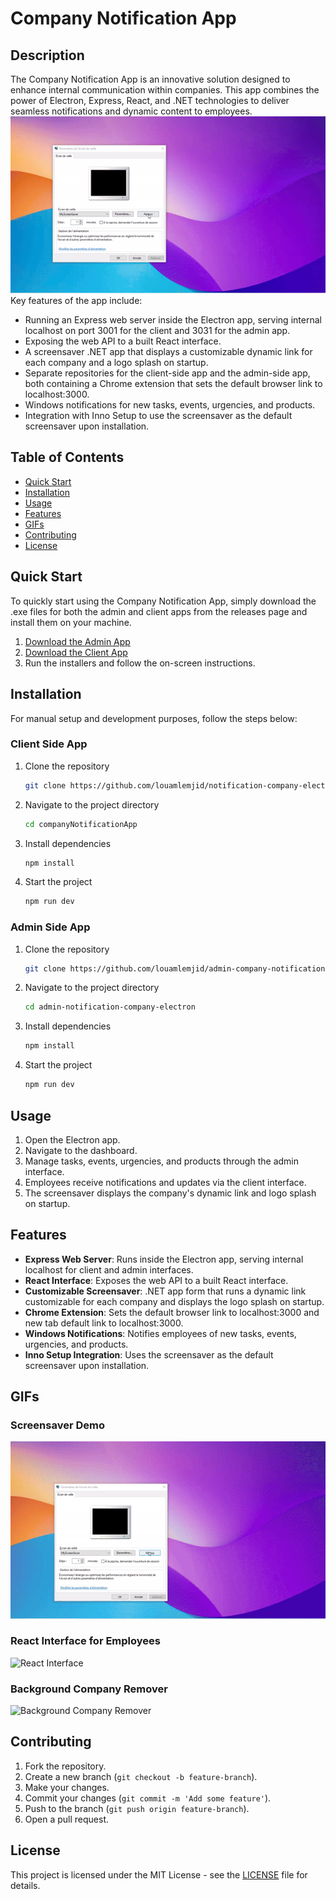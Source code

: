 # Company Notification App

## Description

The Company Notification App is an innovative solution designed to enhance internal communication within companies. This app combines the power of Electron, Express, React, and .NET technologies to deliver seamless notifications and dynamic content to employees.
![React Interface](./gifs/intro.gif)
Key features of the app include:
- Running an Express web server inside the Electron app, serving internal localhost on port 3001 for the client and 3031 for the admin app.
- Exposing the web API to a built React interface.
- A screensaver .NET app that displays a customizable dynamic link for each company and a logo splash on startup.
- Separate repositories for the client-side app and the admin-side app, both containing a Chrome extension that sets the default browser link to localhost:3000.
- Windows notifications for new tasks, events, urgencies, and products.
- Integration with Inno Setup to use the screensaver as the default screensaver upon installation.

## Table of Contents

- [Quick Start](#quick-start)
- [Installation](#installation)
- [Usage](#usage)
- [Features](#features)
- [GIFs](#gifs)
- [Contributing](#contributing)
- [License](#license)

## Quick Start

To quickly start using the Company Notification App, simply download the .exe files for both the admin and client apps from the releases page and install them on your machine.

1. [Download the Admin App](link-to-admin-app-exe)
2. [Download the Client App](https://drive.google.com/file/d/1mUPJfq0jh_d2vMKPdQTqFM0EVlM-A--w/view?usp=drive_link)
3. Run the installers and follow the on-screen instructions.

## Installation

For manual setup and development purposes, follow the steps below:

### Client Side App

1. Clone the repository
    ```bash
    git clone https://github.com/louamlemjid/notification-company-electron.git
    ```
2. Navigate to the project directory
    ```bash
    cd companyNotificationApp
    ```
3. Install dependencies
    ```bash
    npm install
    ```
4. Start the project
    ```bash
    npm run dev
    ```

### Admin Side App

1. Clone the repository
    ```bash
    git clone https://github.com/louamlemjid/admin-company-notification-app.git
    ```
2. Navigate to the project directory
    ```bash
    cd admin-notification-company-electron
    ```
3. Install dependencies
    ```bash
    npm install
    ```
4. Start the project
    ```bash
    npm run dev
    ```

## Usage

1. Open the Electron app.
2. Navigate to the dashboard.
3. Manage tasks, events, urgencies, and products through the admin interface.
4. Employees receive notifications and updates via the client interface.
5. The screensaver displays the company's dynamic link and logo splash on startup.

## Features

- **Express Web Server**: Runs inside the Electron app, serving internal localhost for client and admin interfaces.
- **React Interface**: Exposes the web API to a built React interface.
- **Customizable Screensaver**: .NET app form that runs a dynamic link customizable for each company and displays the logo splash on startup.
- **Chrome Extension**: Sets the default browser link to localhost:3000 and new tab default link to localhost:3000.
- **Windows Notifications**: Notifies employees of new tasks, events, urgencies, and products.
- **Inno Setup Integration**: Uses the screensaver as the default screensaver upon installation.

## GIFs

### Screensaver Demo
![Screensaver Demo](./gifs/screensaver.gif)

### React Interface for Employees
![React Interface](link-to-react-interface-gif)

### Background Company Remover
![Background Company Remover](./gifs/bgrmove.gif)

## Contributing

1. Fork the repository.
2. Create a new branch (`git checkout -b feature-branch`).
3. Make your changes.
4. Commit your changes (`git commit -m 'Add some feature'`).
5. Push to the branch (`git push origin feature-branch`).
6. Open a pull request.

## License

This project is licensed under the MIT License - see the [LICENSE](LICENSE) file for details.
